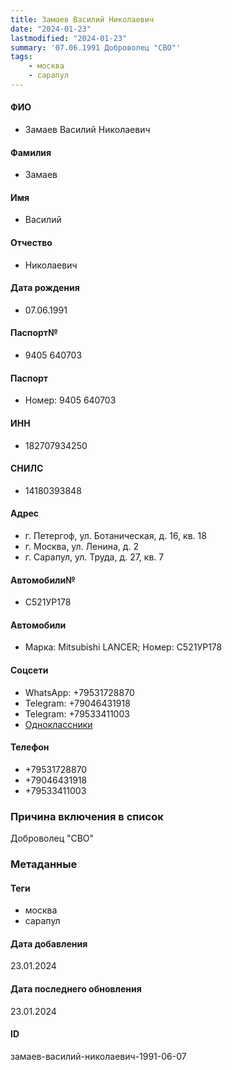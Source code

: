 ```yaml
---
title: Замаев Василий Николаевич
date: "2024-01-23"
lastmodified: "2024-01-23"
summary: '07.06.1991 Доброволец "СВО"'
tags: 
    - москва
    - сарапул
---
```

<!--# pp2-->
<!--## Фигурант-->
<!--### Личные данные-->
#### ФИО
- Замаев Василий Николаевич
#### Фамилия
- Замаев
#### Имя
- Василий
#### Отчество
- Николаевич
#### Дата рождения
- 07.06.1991
#### Паспорт№
- 9405 640703
#### Паспорт
- Номер: 9405 640703
#### ИНН
- 182707934250
#### СНИЛС
- 14180393848
#### Адрес
- г. Петергоф, ул. Ботаническая, д. 16, кв. 18
- г. Москва, ул. Ленина, д. 2
- г. Сарапул, ул. Труда, д. 27, кв. 7
#### Автомобили№
- С521УР178
#### Автомобили
- Марка: Mitsubishi LANCER; Номер: С521УР178
#### Соцсети
- WhatsApp: +79531728870
- Telegram: +79046431918
- Telegram: +79533411003
- [Одноклассники](https://ok.ru/profile/457257310202)
#### Телефон
- +79531728870
- +79046431918
- +79533411003
### Причина включения в список
Доброволец "СВО"
### Метаданные
#### Теги
- москва
- сарапул
#### Дата добавления
23.01.2024
#### Дата последнего обновления
23.01.2024
#### ID
замаев-василий-николаевич-1991-06-07
<!--## END;-->
